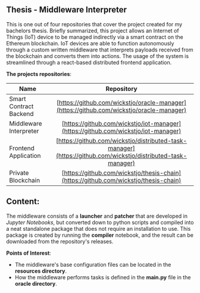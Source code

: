 ## Thesis - Middleware Interpreter

This is one out of four repositories that cover the project created for my bachelors thesis. Briefly summarized, this project allows an Internet of Things (IoT) device to be managed indirectly via a smart contract on the Ethereum blockchain. IoT devices are able to function autonomously through a custom written middleware that interprets payloads received from the blockchain and converts them into actions. The usage of the system is streamlined through a react-based distributed frontend application.

**The projects repositories**:

| Name          | Repository    |
| ------------- |:-------------:|
| Smart Contract Backend      | [https://github.com/wickstjo/oracle-manager](https://github.com/wickstjo/oracle-manager) |
| Middleware Interpreter      | [https://github.com/wickstjo/iot-manager](https://github.com/wickstjo/iot-manager) |
| Frontend Application        | [https://github.com/wickstjo/distributed-task-manager](https://github.com/wickstjo/distributed-task-manager)|
| Private Blockchain          | [https://github.com/wickstjo/thesis-chain](https://github.com/wickstjo/thesis-chain) |

## Content:

The middleware consists of a **launcher** and **patcher** that are developed in *Jupyter Notebooks*, but converted down to python scripts and compiled into a neat standalone package that does not require an installation to use. This package is created by running the **compiler** notebook, and the result can be downloaded from the repository's releases.

**Points of Interest**:
- The middleware's base configuration files can be located in the **resources directory**.
- How the middleware performs tasks is defined in the **main.py** file in the **oracle directory**.
